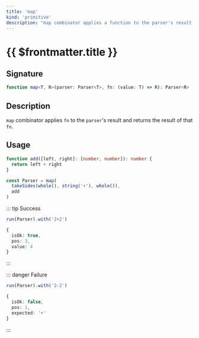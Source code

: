 ```yaml
---
title: 'map'
kind: 'primitive'
description: "map combinator applies a function to the parser's result and returns the result of that function."
---
```


# {{ $frontmatter.title }} <Primitive />

## Signature

```ts
function map<T, R>(parser: Parser<T>, fn: (value: T) => R): Parser<R>
```

## Description

`map` combinator applies `fn` to the `parser`'s result and returns the result of that `fn`.

## Usage

```ts
function add([left, right]: [number, number]): number {
  return left + right
}

const Parser = map(
  takeSides(whole(), string('+'), whole()),
  add
)
```

::: tip Success
```ts
run(Parser).with('2+2')

{
  isOk: true,
  pos: 3,
  value: 4
}
```
:::

::: danger Failure
```ts
run(Parser).with('2-2')

{
  isOk: false,
  pos: 1,
  expected: '+'
}
```
:::
